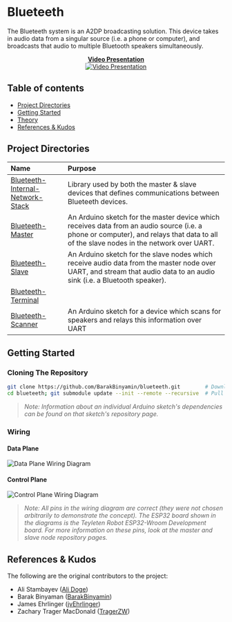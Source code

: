 # Blueteeth
The Blueteeth system is an A2DP broadcasting solution. This device takes in audio data from a singular source (i.e. a phone or computer), and broadcasts that audio to multiple Bluetooth speakers simultaneously.

<div align="center">
  <strong><ins> Video Presentation</ins></strong>
  <br/>
  <a href="https://youtu.be/luHCMfh11go"><img src="http://img.youtube.com/vi/luHCMfh11go/0.jpg" alt="Video Presentation"></a>
</div>

## Table of contents
- [Project Directories](#project-directories)
- [Getting Started](#getting-started)
- [Theory](#theory)
- [References & Kudos](#references--kudos)

## Project Directories
| Name                                                               | Purpose                                        | 
| :--                                                                | :--                                            |
|[Blueteeth-Internal-Network-Stack](https://github.com/TragerZW/Blueteeth-Internal-Network-Stack)| Library used by both the master & slave devices that defines communications between Blueteeth devices. 
|[Blueteeth-Master](https://github.com/TragerZW/Blueteeth-Master)                                | An Arduino sketch for the master device which receives data from an audio source (i.e. a phone or computer), and relays that data to all of the slave nodes in the network over UART. 
| [Blueteeth-Slave](https://github.com/TragerZW/Blueteeth-Slave)  | An Arduino sketch for the slave nodes which receive audio data from the master node over UART, and stream that audio data to an audio sink (i.e. a Bluetooth speaker).  
|[Blueteeth-Terminal](https://github.com/Ali-Doge/Blueteeth-Terminal/tree/f47892bef948bcc814911b3085bee7de4962b158) |  
|[Blueteeth-Scanner](https://github.com/BarakBinyamin/speakerscan)                                          | An Arduino sketch for a device which scans for speakers and relays this information over UART |

## Getting Started

### Cloning The Repository
```bash
git clone https://github.com/BarakBinyamin/blueteeth.git        # Download this repo locally
cd blueteeth; git submodule update --init --remote --recursive  # Pull all the submodules too
```
>*Note: Information about an individual Arduino sketch's dependencies can be found on that sketch's repository page.*

### Wiring

#### Data Plane
![Data Plane Wiring Diagram](https://github.com/TragerZW/Blueteeth/blob/main/docs/img/Data%20Plane.png?raw=true)

#### Control Plane
![Control Plane Wiring Diagram](https://github.com/TragerZW/Blueteeth/blob/main/docs/img/Control%20Plane.png?raw=true)

>*Note: All pins in the wiring diagram are correct (they were not chosen arbitrarily to demonstrate the concept). The ESP32 board shown in the diagrams is the Teyleten Robot ESP32-Wroom Development board. For more information on these pins, look at the master and slave node repository pages.*

## References & Kudos
The following are the original contributors to the project:
- Ali Stambayev ([Ali Doge](https://github.com/Ali-Doge/))
- Barak Binyaman ([BarakBinyamin](https://github.com/BarakBinyamin/))
- James Ehrlinger ([jvEhrlinger](https://github.com/jvEhrlinger/))
- Zachary Trager MacDonald ([TragerZW](https://github.com/TragerZW/))

